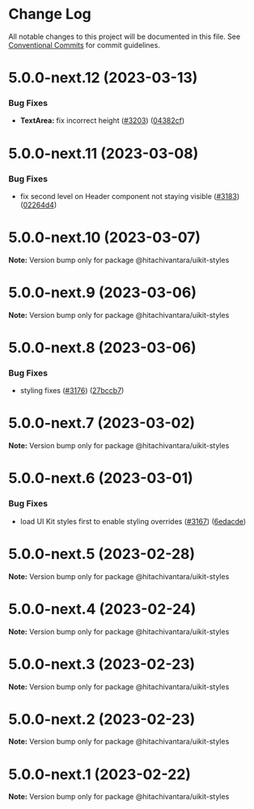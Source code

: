 # Change Log

All notable changes to this project will be documented in this file.
See [Conventional Commits](https://conventionalcommits.org) for commit guidelines.

# 5.0.0-next.12 (2023-03-13)

### Bug Fixes

- **TextArea:** fix incorrect height ([#3203](https://github.com/lumada-design/hv-uikit-react/issues/3203)) ([04382cf](https://github.com/lumada-design/hv-uikit-react/commit/04382cf64cc0aaefdbe92e5faece1c6471b8ab7e))

# 5.0.0-next.11 (2023-03-08)

### Bug Fixes

- fix second level on Header component not staying visible ([#3183](https://github.com/lumada-design/hv-uikit-react/issues/3183)) ([02264d4](https://github.com/lumada-design/hv-uikit-react/commit/02264d435e758438745f40bb7e0c2fe225eff611))

# 5.0.0-next.10 (2023-03-07)

**Note:** Version bump only for package @hitachivantara/uikit-styles

# 5.0.0-next.9 (2023-03-06)

**Note:** Version bump only for package @hitachivantara/uikit-styles

# 5.0.0-next.8 (2023-03-06)

### Bug Fixes

- styling fixes ([#3176](https://github.com/lumada-design/hv-uikit-react/issues/3176)) ([27bccb7](https://github.com/lumada-design/hv-uikit-react/commit/27bccb703ea93f3f92b868ef43331924b8ca9ded))

# 5.0.0-next.7 (2023-03-02)

**Note:** Version bump only for package @hitachivantara/uikit-styles

# 5.0.0-next.6 (2023-03-01)

### Bug Fixes

- load UI Kit styles first to enable styling overrides ([#3167](https://github.com/lumada-design/hv-uikit-react/issues/3167)) ([6edacde](https://github.com/lumada-design/hv-uikit-react/commit/6edacde1e3d090f6e1228693b3e5628fe776fecf))

# 5.0.0-next.5 (2023-02-28)

**Note:** Version bump only for package @hitachivantara/uikit-styles

# 5.0.0-next.4 (2023-02-24)

**Note:** Version bump only for package @hitachivantara/uikit-styles

# 5.0.0-next.3 (2023-02-23)

**Note:** Version bump only for package @hitachivantara/uikit-styles

# 5.0.0-next.2 (2023-02-23)

**Note:** Version bump only for package @hitachivantara/uikit-styles

# 5.0.0-next.1 (2023-02-22)

**Note:** Version bump only for package @hitachivantara/uikit-styles
